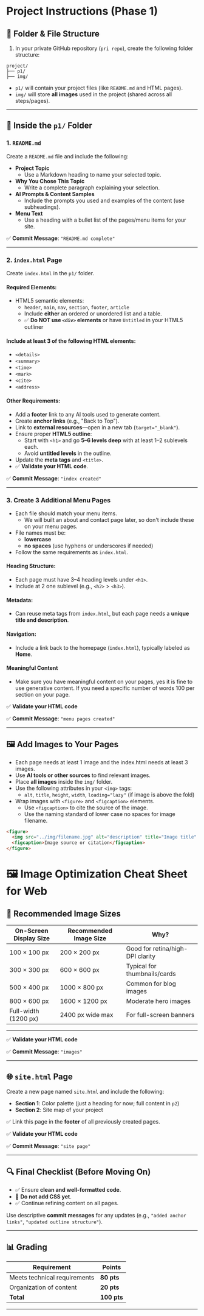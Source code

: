 # Project Instructions (Phase 1)

## 📁 Folder & File Structure

1. In your private GitHub repository (`pri repo`), create the following folder structure:

```
project/
├── p1/
├── img/
```

- `p1/` will contain your project files (like `README.md` and HTML pages).
- `img/` will store **all images** used in the project (shared across all steps/pages).

---

## 📝 Inside the `p1/` Folder

### 1. `README.md`

Create a `README.md` file and include the following:

- **Project Topic**
  - Use a Markdown heading to name your selected topic.
- **Why You Chose This Topic**
  - Write a complete paragraph explaining your selection.
- **AI Prompts & Content Samples**
  - Include the prompts you used and examples of the content (use subheadings).
- **Menu Text**
  - Use a heading with a bullet list of the pages/menu items for your site.

✅ **Commit Message**: `"README.md complete"`

---

### 2. `index.html` Page

Create `index.html` in the `p1/` folder.

#### Required Elements:
- HTML5 semantic elements:
  - `header`, `main`, `nav`, `section`, `footer`, `article`
  - Include **either** an ordered or unordered list and a table.
  - ✅ **Do NOT use `<div>` elements** or have `Untitled` in your HTML5 outliner

#### Include at least 3 of the following HTML elements:
- `<details>`
- `<summary>`
- `<time>`
- `<mark>`
- `<cite>`
- `<address>`

#### Other Requirements:
- Add a **footer** link to any AI tools used to generate content.
- Create **anchor links** (e.g., "Back to Top").
- Link to **external resources**—open in a new tab (`target="_blank"`).
- Ensure proper **HTML5 outline**:
  - Start with `<h1>` and go **5–6 levels deep** with at least 1–2 sublevels each.
  - Avoid **untitled levels** in the outline.
- Update the **meta tags** and `<title>`.
- ✅ **Validate your HTML code**.

✅ **Commit Message**: `"index created"`

---

### 3. Create 3 Additional Menu Pages

- Each file should match your menu items.
  - We will built an about and contact page later, so don't include these on your menu pages.
- File names must be:
  - **lowercase**
  - **no spaces** (use hyphens or underscores if needed)
- Follow the same requirements as `index.html`.

#### Heading Structure:
- Each page must have 3–4 heading levels under `<h1>`.
- Include at 2 one sublevel (e.g., `<h2>` > `<h3>`).

#### Metadata:
- Can reuse meta tags from `index.html`, but each page needs a **unique title and description**.

#### Navigation:
- Include a link back to the homepage (`index.html`), typically labeled as **Home**.

#### Meaningful Content
- Make sure you have meaningful content on your pages, yes it is fine to use generative content. If you need a specific number of words 100 per section on your page. 

✅ **Validate your HTML code**

✅ **Commit Message**: `"menu pages created"`

---

## 🖼️ Add Images to Your Pages

- Each page needs at least 1 image and the index.html needs at least 3 images.
- Use **AI tools or other sources** to find relevant images.
- Place **all images** inside the `img/` folder.
- Use the following attributes in your `<img>` tags:
  - `alt`, `title`, `height`, `width`, `loading="lazy"` (if image is above the fold)
- Wrap images with `<figure>` and `<figcaption>` elements.
  - Use `<figcaption>` to cite the source of the image.
  - Use the naming standard of lower case no spaces for image filename.

```html
<figure>
  <img src="../img/filename.jpg" alt="description" title="Image title" height="200" width="300" loading="lazy">
  <figcaption>Image source or citation</figcaption>
</figure>
```
# 🖼️ Image Optimization Cheat Sheet for Web

## 📐 Recommended Image Sizes

| On-Screen Display Size     | Recommended Image Size | Why?                              |
|----------------------------|-------------------------|------------------------------------|
| 100 × 100 px               | 200 × 200 px            | Good for retina/high-DPI clarity  |
| 300 × 300 px               | 600 × 600 px            | Typical for thumbnails/cards      |
| 500 × 400 px               | 1000 × 800 px           | Common for blog images            |
| 800 × 600 px               | 1600 × 1200 px          | Moderate hero images              |
| Full-width (1200 px)       | 2400 px wide max        | For full-screen banners           |

---

✅ **Validate your HTML code**

✅ **Commit Message**: `"images"`

---

## 🌐 `site.html` Page

Create a new page named `site.html` and include the following:

- **Section 1**: Color palette (just a heading for now; full content in `p2`)
- **Section 2**: Site map of your project

✅ Link this page in the **footer** of all previously created pages.

✅ **Validate your HTML code**

✅ **Commit Message**: `"site page"`

---



## 🔍 Final Checklist (Before Moving On)

- ✅ Ensure **clean and well-formatted code**.
- 🚫 **Do not add CSS yet**.
- ✅ Continue refining content on all pages.

Use descriptive **commit messages** for any updates (e.g., `"added anchor links"`, `"updated outline structure"`).

---

## 📊 Grading

| Requirement                  | Points      |
|-----------------------------|-------------|
| Meets technical requirements| **80 pts**  |
| Organization of content     | **20 pts**  |
| **Total**                   | **100 pts** |

---
